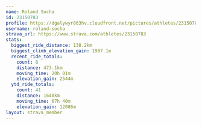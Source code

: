 ```yaml
---
name: Roland Socha
id: 23150783
profile: https://dgalywyr863hv.cloudfront.net/pictures/athletes/23150783/14745672/4/large.jpg
username: roland-socha
strava_url: https://www.strava.com/athletes/23150783
stats:
  biggest_ride_distance: 138.2km
  biggest_climb_elevation_gain: 1987.1m
  recent_ride_totals:
    count: 8
    distance: 473.1km
    moving_time: 20h 01m
    elevation_gain: 2544m
  ytd_ride_totals:
    count: 41
    distance: 1640km
    moving_time: 67h 40m
    elevation_gain: 12086m
layout: strava_member
--- 
```

